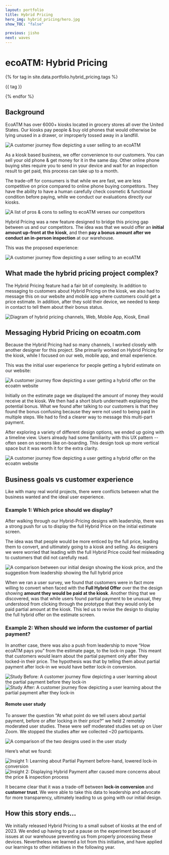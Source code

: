 ```yaml
---
layout: portfolio
title: Hybrid Pricing
hero_img: hybrid_pricing/hero.jpg
show_TOC: "false"

previous: jisho
next: waves
---
```


# ecoATM: Hybrid Pricing

<div class="flex flex-row flex-wrap gap-2 mt-4 text-sm font-serif ">
    {% for tag in site.data.portfolio.hybrid_pricing.tags %}
        <p class="text-electric_purple bg-robin_gray rounded-sm px-2">{{ tag }}</p>
    {% endfor %}
</div> 

## Background
EcoATM has over 6000+ kiosks located in grocery stores all over the United States. Our kiosks pay people & buy old phones that would otherwise be lying unused in a drawer, or improperly tossed away in a landfill. 

<img src="{{ site.baseurl }}/assets/images/hybrid_pricing/01.png" alt="A customer journey flow depicting a user selling to an ecoATM">

As a kiosk based business, we offer convenience to our customers. You can sell your old phone & get money for it in the same day. Other online phone buying sites require you to send in your device and wait for an inspection result to get paid, this process can take up to a month.

The trade-off for consumers is that while we are fast, we are less competitive on price compared to online phone buying competitors. They have the ability to have a human carefully check cosmetic & functional condition before paying, while we conduct our evaluations directly our kiosks. 

<img src="{{ site.baseurl }}/assets/images/hybrid_pricing/02.png" alt="A list of pros & cons to selling to ecoATM verses our competitors">

Hybrid Pricing was a new feature designed to bridge this pricing gap between us and our competitors. The idea was that we would offer an **initial amount up-front at the kiosk**, and then **pay a bonus amount after we conduct an in-person inspection** at our warehouse.

This was the proposed experience:

<img src="{{ site.baseurl }}/assets/images/hybrid_pricing/03.png" alt="A customer journey flow depicting a user selling to an ecoATM">


## What made the hybrid pricing project complex?

The Hybrid Pricing feature had a fair bit of complexity. In addition to messaging to customers about Hybrid Pricing on the kiosk, we also had to message this on our website and mobile app where customers could get a price estimate. In addition, after they sold their device, we needed to keep in contact to tell them about their bonus status.

<img src="{{ site.baseurl }}/assets/images/hybrid_pricing/04.png" alt="Diagram of hybrid pricing channels, Web, Mobile App, Kiosk, Email">

## Messaging Hybrid Pricing on ecoatm.com

Because the Hybrid Pricing had so many channels, I worked closely with another designer for this project. She primarily worked on Hybrid Pricing for the kiosk, while I focused on our web, mobile app, and email experience.

This was the initial user experience for people getting a hybrid estimate on our website:

<img src="{{ site.baseurl }}/assets/images/hybrid_pricing/05.png" alt="A customer journey flow depicting a user getting a hybrid offer on the ecoatm website">

Initially on the estimate page we displayed the amount of money they would receive at the kiosk. We then had a short blurb underneath explaining the potential bonus. What we found after talking to our customers is that they found the bonus confusing because they were not used to being paid in multiple steps. We had to find a clearer way to message this multi-part payment.

After exploring a variety of different design options, we ended up going with a timeline view. Users already had some familiarity with this UX pattern -- often seen on screens like on-boarding. This design took up more vertical space but it was worth it for the extra clarity.

<img src="{{ site.baseurl }}/assets/images/hybrid_pricing/06.png" alt="A customer journey flow depicting a user getting a hybrid offer on the ecoatm website">

## Business goals vs customer experience

Like with many real world projects, there were conflicts between what the business wanted and the ideal user experience. 

### Example 1: Which price should we display?
After walking through our Hybrid-Pricing designs with leadership, there was a strong push for us to display the full Hybrid Price on the initial estimate screen. 

The idea was that people would be more enticed by the full price, leading them to convert, and ultimately going to a kiosk and selling. As designers we were worried that leading with the full Hybrid Price could feel misleading to customers that did not carefully read.

<img src="{{ site.baseurl }}/assets/images/hybrid_pricing/07.png" alt="A comparison between our initial design showing the kiosk price, and the suggestion from leadership showing the full hybrid price">

When we ran a user survey, we found that customers were in fact more willing to convert when faced with the **Full Hybrid Offer** over the the design showing **amount they would be paid at the kiosk**. Another thing that we discovered, was that while users found partial payment to be unusual, they understood from clicking through the prototype that they would only be paid partial amount at the kiosk. This led us to revise the design to display the full hybrid offer on the estimate screen. 

### Example 2: When should we inform the customer of partial payment?

In another case, there was also a push from leadership to move “How ecoATM pays you” from the estimate page, to the lock-in page. This meant that customers would learn about the partial payment only after they locked-in their price. The hypothesis was that by telling them about partial payment after lock-in we would have better lock-in conversion. 

<img src="{{ site.baseurl }}/assets/images/hybrid_pricing/08.png" alt="Study Before: A customer journey flow depicting a user learning about the partial payment before they lock-in">

<img src="{{ site.baseurl }}/assets/images/hybrid_pricing/09.png" alt="Study After: A customer journey flow depicting a user learning about the partial payment after they lock-in">

#### Remote user study

To answer the question “At what point do we tell users about partial payment, before or after locking in their price?” we held 2 remotely moderated user studies.  These were self moderated studies set up on  User Zoom.  We stopped the studies after we collected ~20 participants.

<img src="{{ site.baseurl }}/assets/images/hybrid_pricing/10.png" alt="A comparison of the two designs used in the user study">

Here’s what we found:

<img src="{{ site.baseurl }}/assets/images/hybrid_pricing/11.png" alt="Insight 1: Learning about Partial Payment before-hand, lowered lock-in conversion">

<img src="{{ site.baseurl }}/assets/images/hybrid_pricing/12.png" alt="Insight 2: Displaying Hybrid Payment after caused more concerns about the price & inspection process">

It became clear that it was a trade-off between **lock-in conversion** and **customer trust**. We were able to take this data to leadership and advocate for more transparency, ultimately leading to us going with our initial design.

## How this story ends...

We initially released Hybrid Pricing to a small subset of kiosks at the end of 2023. We ended up having to put a pause on the experiment because of issues at our warehouse preventing us from properly processing these devices. Nevertheless we learned a lot from this initiative, and have applied our learnings to other initiatives in the following year.